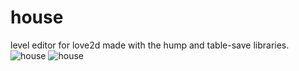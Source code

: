 # house
level editor for love2d made with the hump and table-save libraries.
![house](https://cloud.githubusercontent.com/assets/23705707/25355823/492e0408-2938-11e7-93b8-1b38fc1a330e.png)
![house](https://cloud.githubusercontent.com/assets/23705707/25355602/78f77e22-2937-11e7-8c4e-28d7b1020c11.png)
